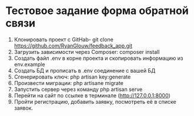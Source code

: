 <h1>Тестовое задание форма обратной связи</h1>

1. Клонировать проект с GitHab- git clone https://github.com/RyanGlouw/feedback_app.git
2. Загрузить зависимости через Composer: composer install
3. Создать файл .env в корне проекта и скопировать информацию из env.example
4. Создать БД и прописать в .env соединение с вашей БД
5. Сгенерировать ключ: php artisan key:generate
6. Произвести миграции: php artisane migrate
7. Запустить сервер через команду php artisan serve
8. Перейти на сайт по ссылке в терминале (http://127.0.0.1:8000)
9. Пройти регистрацию, добавить заявку, посмотреть её в списке заявок.